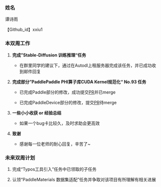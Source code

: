 ### 姓名

谭诗雨

【Github_id】xxiu1

### 本双周工作

1. **完成”Stable-Diffusion 训练推理“任务**

   - 在群里同学的建议下，通过在Autodl上租服务器完成该任务，并已成功收到邮件回复

2. **完成部分”PaddlePaddle PHI算子库CUDA Kernel规范化“ No.93 任务**

   - 已完成Paddle部分的修改，成功提交[PR](https://github.com/PaddlePaddle/Paddle/pull/75938)并已merge

   - 已完成PaddleDevice部分的修改，提交[PR](https://github.com/PaddlePaddle/PaddleCustomDevice/pull/2088)待merge

3. **一些小小收获 or 经验总结**

   - 如果一个bug卡比较久，及时求助会更高效

4. **致谢**

   - 感谢每一位老师的耐心回复，辛苦了~

### 未来双周计划

1. 完成“Typos工具引入”任务中已领取的子任务

2. 认领“PaddleMaterials 数据集适配”任务并争取对该项目有所理解有相关进展